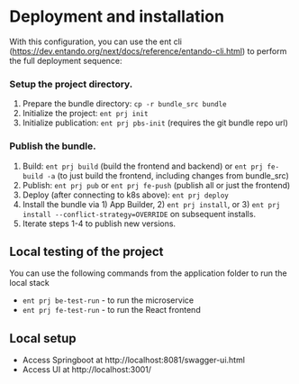 # Deployment and installation
With this configuration, you can use the ent cli (https://dev.entando.org/next/docs/reference/entando-cli.html) to perform the full deployment sequence:

### Setup the project directory.
1. Prepare the bundle directory: `cp -r bundle_src bundle`
2. Initialize the project: `ent prj init`
3. Initialize publication: `ent prj pbs-init` (requires the git bundle repo url)

### Publish the bundle.
1. Build: `ent prj build` (build the frontend and backend) or `ent prj fe-build -a` (to just build the frontend, including changes from bundle_src)
2. Publish: `ent prj pub` or `ent prj fe-push` (publish all or just the frontend)
3. Deploy (after connecting to k8s above): `ent prj deploy`
4. Install the bundle via 1) App Builder, 2) `ent prj install`, or 3) `ent prj install --conflict-strategy=OVERRIDE` on subsequent installs.
5. Iterate steps 1-4 to publish new versions.
## Local testing of the project
You can use the following commands from the application folder to run the local stack
* `ent prj be-test-run` - to run the microservice
* `ent prj fe-test-run` - to run the React frontend

## Local setup
* Access Springboot at http://localhost:8081/swagger-ui.html
* Access UI at http://localhost:3001/